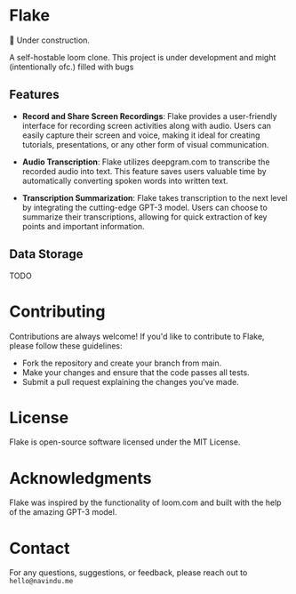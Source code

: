 # Flake

🚧 Under construction.

A self-hostable loom clone. This project is under development and might (intentionally ofc.) filled with bugs

## Features

- **Record and Share Screen Recordings**: Flake provides a user-friendly interface for recording screen activities along with audio. Users can easily capture their screen and voice, making it ideal for creating tutorials, presentations, or any other form of visual communication.

- **Audio Transcription**: Flake utilizes deepgram.com to transcribe the recorded audio into text. This feature saves users valuable time by automatically converting spoken words into written text.

- **Transcription Summarization**: Flake takes transcription to the next level by integrating the cutting-edge GPT-3 model. Users can choose to summarize their transcriptions, allowing for quick extraction of key points and important information.

## Data Storage

TODO

# Contributing

Contributions are always welcome! If you'd like to contribute to Flake, please follow these guidelines:

- Fork the repository and create your branch from main.
- Make your changes and ensure that the code passes all tests.
- Submit a pull request explaining the changes you've made.

# License

Flake is open-source software licensed under the MIT License.

# Acknowledgments

Flake was inspired by the functionality of loom.com and built with the help of the amazing GPT-3 model.

# Contact

For any questions, suggestions, or feedback, please reach out to `hello@navindu.me`
